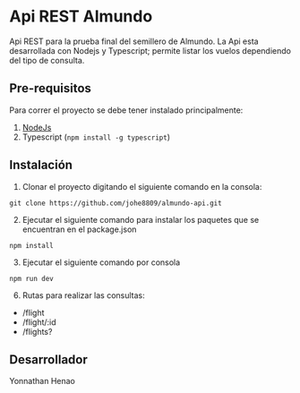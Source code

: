 # Api REST Almundo
Api REST para la prueba final del semillero de Almundo. La Api esta desarrollada con Nodejs y Typescript; permite listar los vuelos dependiendo del tipo de consulta.

## Pre-requisitos

Para correr el proyecto se debe tener instalado principalmente:
1. [NodeJs](https://nodejs.org/es/download/)
2. Typescript (`npm install -g typescript`)


## Instalación

1. Clonar el proyecto digitando el siguiente comando en la consola: 

```
git clone https://github.com/johe8809/almundo-api.git
```
2. Ejecutar el siguiente comando para instalar los paquetes que se encuentran en el package.json

```
npm install
```
3. Ejecutar el siguiente comando por consola
```
npm run dev
```
6. Rutas para realizar las consultas:
- /flight
- /flight/:id
- /flights?

## Desarrollador
Yonnathan Henao
